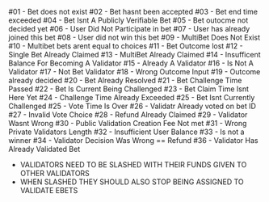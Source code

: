 #01 - Bet does not exist
#02 - Bet hasnt been accepted
#03 - Bet end time exceeded
#04 - Bet Isnt A Publicly Verifiable Bet
#05 - Bet outocme not decided yet
#06 - User Did Not Participate in bet
#07 - User has already joined this bet
#08 - User did not win this bet
#09 - MultiBet Does Not Exist
#10 - Multibet bets arent equal to choices
#11 - Bet Outcome lost
#12 - Single Bet Already Claimed
#13 - MultiBet Already Claimed
#14 - Insufficent Balance For Becoming A Validator
#15 - Already A Validator
#16 - Is Not A Validator
#17 - Not Bet Validator
#18 - Wrong Outcome Input
#19 - Outcome already decided
#20 - Bet Already Resolved
#21 - Bet Challenge Time Passed
#22 - Bet Is Current Being Challenged
#23 - Bet Claim Time Isnt Here Yet
#24 - Challenge Time Already Exceeded
#25 - Bet Isnt Currently Challenged
#25 - Vote Time Is Over
#26 - Validatr Already voted on bet ID
#27 - Invalid Vote Choice
#28 - Refund Already Claimed
#29 - Validator Wasnt Wrong
#30 - Public Validation Creation Fee Not met
#31 - Wrong Private Validators Length
#32 - Insufficient User Balance
#33 - Is not a winner
#34 - Validator Decision Was Wrong == Refund
#36 - Validator Has Already Validated Bet

<!-- IMPORTANT -->

- VALIDATORS NEED TO BE SLASHED WITH THEIR FUNDS GIVEN TO OTHER VALIDATORS
- WHEN SLASHED THEY SHOULD ALSO STOP BEING ASSIGNED TO VALIDATE EBETS
